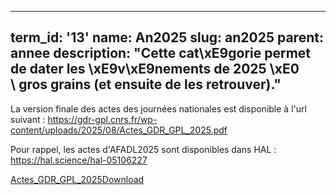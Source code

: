 ---
term_id: '13'
name: An2025
slug: an2025
parent: annee
description: "Cette cat\xE9gorie permet de dater les \xE9v\xE9nements de 2025 \xE0\
  \ gros grains (et ensuite de les retrouver)."
 ---

La version finale des actes des journées nationales est disponible à l'url suivant : <https://gdr-gpl.cnrs.fr/wp-content/uploads/2025/08/Actes_GDR_GPL_2025.pdf>

Pour rappel, les actes d'AFADL2025 sont disponibles dans HAL : <https://hal.science/hal-05106227>

[Actes_GDR_GPL_2025](https://gdr-gpl.cnrs.fr/wp-content/uploads/2025/08/Actes_GDR_GPL_2025.pdf)[Download](https://gdr-gpl.cnrs.fr/wp-content/uploads/2025/08/Actes_GDR_GPL_2025.pdf)
